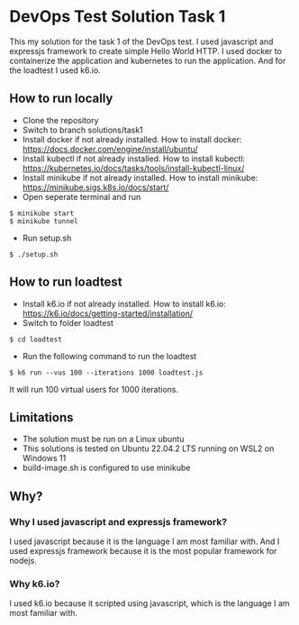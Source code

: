 # DevOps Test Solution Task 1
This my solution for the task 1 of the DevOps test.
I used javascript and expressjs framework to create simple Hello World HTTP.
I used docker to containerize the application and kubernetes to run the application.
And for the loadtest I used k6.io.

## How to run locally
- Clone the repository
- Switch to branch solutions/task1
- Install docker if not already installed. How to install docker: https://docs.docker.com/engine/install/ubuntu/
- Install kubectl if not already installed. How to install kubectl: https://kubernetes.io/docs/tasks/tools/install-kubectl-linux/
- Install minikube if not already installed. How to install minikube: https://minikube.sigs.k8s.io/docs/start/
- Open seperate terminal and run
```console
$ minikube start
$ minikube tunnel
```
- Run setup.sh
```console
$ ./setup.sh
```

## How to run loadtest
- Install k6.io if not already installed. How to install k6.io: https://k6.io/docs/getting-started/installation/
- Switch to folder loadtest
```console
$ cd loadtest
```
- Run the following command to run the loadtest
```console
$ k6 run --vus 100 --iterations 1000 loadtest.js
```
It will run 100 virtual users for 1000 iterations.

## Limitations
- The solution must be run on a Linux ubuntu
- This solutions is tested on Ubuntu 22.04.2 LTS running on WSL2 on Windows 11
- build-image.sh is configured to use minikube

## Why?
### Why I used javascript and expressjs framework?
I used javascript because it is the language I am most familiar with. And I used expressjs framework because it is the most popular framework for nodejs.
### Why k6.io?
I used k6.io because it scripted using javascript, which is the language I am most familiar with.